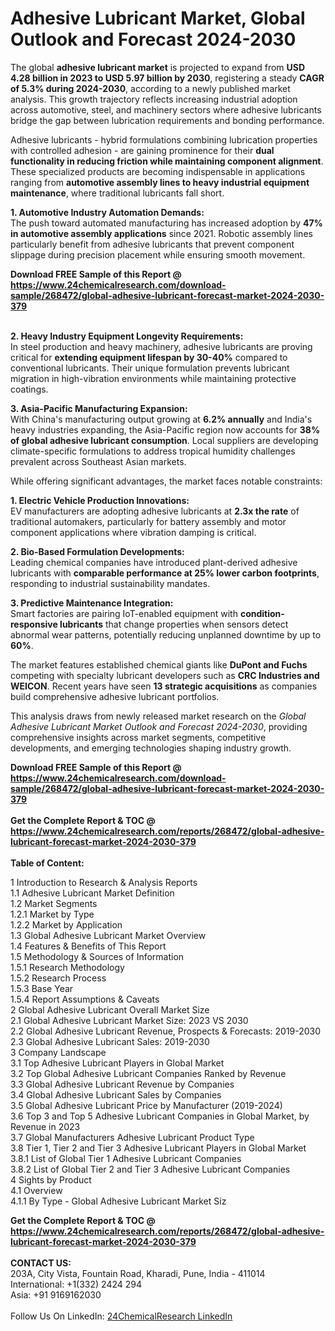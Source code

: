 <h1>Adhesive Lubricant Market, Global Outlook and Forecast 2024-2030</h1><p>The global <strong>adhesive lubricant market</strong> is projected to expand from <strong>USD 4.28 billion in 2023 to USD 5.97 billion by 2030</strong>, registering a steady <strong>CAGR of 5.3% during 2024-2030</strong>, according to a newly published market analysis. This growth trajectory reflects increasing industrial adoption across automotive, steel, and machinery sectors where adhesive lubricants bridge the gap between lubrication requirements and bonding performance.</p><p>Adhesive lubricants - hybrid formulations combining lubrication properties with controlled adhesion - are gaining prominence for their <strong>dual functionality in reducing friction while maintaining component alignment</strong>. These specialized products are becoming indispensable in applications ranging from <strong>automotive assembly lines to heavy industrial equipment maintenance</strong>, where traditional lubricants fall short.</p><p><strong>1. Automotive Industry Automation Demands:</strong><br>
The push toward automated manufacturing has increased adoption by <strong>47% in automotive assembly applications</strong> since 2021. Robotic assembly lines particularly benefit from adhesive lubricants that prevent component slippage during precision placement while ensuring smooth movement.</p><div><b>Download FREE Sample of this Report @ 
            <a href="https://www.24chemicalresearch.com/download-sample/268472/global-adhesive-lubricant-forecast-market-2024-2030-379">
            https://www.24chemicalresearch.com/download-sample/268472/global-adhesive-lubricant-forecast-market-2024-2030-379</a></b></div><br><p><strong>2. Heavy Industry Equipment Longevity Requirements:</strong><br>
In steel production and heavy machinery, adhesive lubricants are proving critical for <strong>extending equipment lifespan by 30-40%</strong> compared to conventional lubricants. Their unique formulation prevents lubricant migration in high-vibration environments while maintaining protective coatings.</p><p><strong>3. Asia-Pacific Manufacturing Expansion:</strong><br>
With China's manufacturing output growing at <strong>6.2% annually</strong> and India's heavy industries expanding, the Asia-Pacific region now accounts for <strong>38% of global adhesive lubricant consumption</strong>. Local suppliers are developing climate-specific formulations to address tropical humidity challenges prevalent across Southeast Asian markets.</p><p>While offering significant advantages, the market faces notable constraints:</p><p><strong>1. Electric Vehicle Production Innovations:</strong><br>
EV manufacturers are adopting adhesive lubricants at <strong>2.3x the rate</strong> of traditional automakers, particularly for battery assembly and motor component applications where vibration damping is critical.</p><p><strong>2. Bio-Based Formulation Developments:</strong><br>
Leading chemical companies have introduced plant-derived adhesive lubricants with <strong>comparable performance at 25% lower carbon footprints</strong>, responding to industrial sustainability mandates.</p><p><strong>3. Predictive Maintenance Integration:</strong><br>
Smart factories are pairing IoT-enabled equipment with <strong>condition-responsive lubricants</strong> that change properties when sensors detect abnormal wear patterns, potentially reducing unplanned downtime by up to <strong>60%</strong>.</p><p>The market features established chemical giants like <strong>DuPont and Fuchs</strong> competing with specialty lubricant developers such as <strong>CRC Industries and WEICON</strong>. Recent years have seen <strong>13 strategic acquisitions</strong> as companies build comprehensive adhesive lubricant portfolios.</p><p>This analysis draws from newly released market research on the <em>Global Adhesive Lubricant Market Outlook and Forecast 2024-2030</em>, providing comprehensive insights across market segments, competitive developments, and emerging technologies shaping industry growth.</p><div><b>Download FREE Sample of this Report @ 
            <a href="https://www.24chemicalresearch.com/download-sample/268472/global-adhesive-lubricant-forecast-market-2024-2030-379">
            https://www.24chemicalresearch.com/download-sample/268472/global-adhesive-lubricant-forecast-market-2024-2030-379</a></b></div><br><div><b>Get the Complete Report & TOC @ 
            <a href="https://www.24chemicalresearch.com/reports/268472/global-adhesive-lubricant-forecast-market-2024-2030-379">
            https://www.24chemicalresearch.com/reports/268472/global-adhesive-lubricant-forecast-market-2024-2030-379</a></b></div><br>
            <b>Table of Content:</b><p>1 Introduction to Research & Analysis Reports<br />
    1.1 Adhesive Lubricant Market Definition<br />
    1.2 Market Segments<br />
        1.2.1 Market by Type<br />
        1.2.2 Market by Application<br />
    1.3 Global Adhesive Lubricant Market Overview<br />
    1.4 Features & Benefits of This Report<br />
    1.5 Methodology & Sources of Information<br />
        1.5.1 Research Methodology<br />
        1.5.2 Research Process<br />
        1.5.3 Base Year<br />
        1.5.4 Report Assumptions & Caveats<br />
2 Global Adhesive Lubricant Overall Market Size<br />
    2.1 Global Adhesive Lubricant Market Size: 2023 VS 2030<br />
    2.2 Global Adhesive Lubricant Revenue, Prospects & Forecasts: 2019-2030<br />
    2.3 Global Adhesive Lubricant Sales: 2019-2030<br />
3 Company Landscape<br />
    3.1 Top Adhesive Lubricant Players in Global Market<br />
    3.2 Top Global Adhesive Lubricant Companies Ranked by Revenue<br />
    3.3 Global Adhesive Lubricant Revenue by Companies<br />
    3.4 Global Adhesive Lubricant Sales by Companies<br />
    3.5 Global Adhesive Lubricant Price by Manufacturer (2019-2024)<br />
    3.6 Top 3 and Top 5 Adhesive Lubricant Companies in Global Market, by Revenue in 2023<br />
    3.7 Global Manufacturers Adhesive Lubricant Product Type<br />
    3.8 Tier 1, Tier 2 and Tier 3 Adhesive Lubricant Players in Global Market<br />
        3.8.1 List of Global Tier 1 Adhesive Lubricant Companies<br />
        3.8.2 List of Global Tier 2 and Tier 3 Adhesive Lubricant Companies<br />
4 Sights by Product<br />
    4.1 Overview<br />
        4.1.1 By Type - Global Adhesive Lubricant Market Siz</p><div><b>Get the Complete Report & TOC @ 
            <a href="https://www.24chemicalresearch.com/reports/268472/global-adhesive-lubricant-forecast-market-2024-2030-379">
            https://www.24chemicalresearch.com/reports/268472/global-adhesive-lubricant-forecast-market-2024-2030-379</a></b></div><br><b>CONTACT US:</b><br>
            203A, City Vista, Fountain Road, Kharadi, Pune, India - 411014<br>
            International: +1(332) 2424 294<br>
            Asia: +91 9169162030 <br><br>
            Follow Us On LinkedIn: <a href="https://www.linkedin.com/company/24chemicalresearch/">24ChemicalResearch LinkedIn</a>